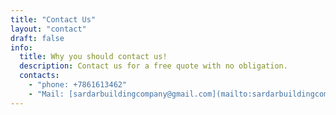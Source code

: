 ```yaml
---
title: "Contact Us"
layout: "contact"
draft: false
info:
  title: Why you should contact us!
  description: Contact us for a free quote with no obligation.
  contacts:
    - "phone: +7861613462"
    - "Mail: [sardarbuildingcompany@gmail.com](mailto:sardarbuildingcompany@gmail.com)"
---
```

